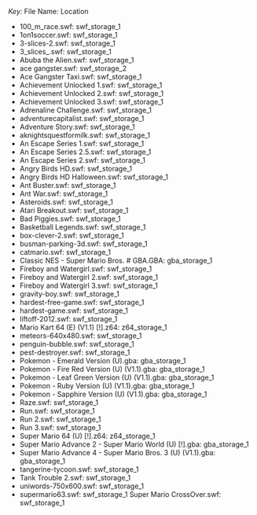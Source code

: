 *Key:* File Name: Location

* 100_m_race.swf: swf_storage_1
* 1on1soccer.swf: swf_storage_1
* 3-slices-2.swf: swf_storage_1
* 3_slices_.swf: swf_storage_1
* Abuba the Alien.swf: swf_storage_1
* ace gangster.swf: swf_storage_2
* Ace Gangster Taxi.swf: swf_storage_1
* Achievement Unlocked 1.swf: swf_storage_1
* Achievement Unlocked 2.swf: swf_storage_1
* Achievement Unlocked 3.swf: swf_storage_1
* Adrenaline Challenge.swf: swf_storage_1
* adventurecapitalist.swf: swf_storage_1
* Adventure Story.swf: swf_storage_1
* aknightsquestformilk.swf: swf_storage_1
* An Escape Series 1.swf: swf_storage_1
* An Escape Series 2.5.swf: swf_storage_1
* An Escape Series 2.swf: swf_storage_1
* Angry Birds HD.swf: swf_storage_1
* Angry Birds HD Halloween.swf: swf_storage_1
* Ant Buster.swf: swf_storage_1
* Ant War.swf: swf_storage_1
* Asteroids.swf: swf_storage_1
* Atari Breakout.swf: swf_storage_1
* Bad Piggies.swf: swf_storage_1
* Basketball Legends.swf: swf_storage_1
* box-clever-2.swf: swf_storage_1
* busman-parking-3d.swf: swf_storage_1
* catmario.swf: swf_storage_1
* Classic NES - Super Mario Bros. # GBA.GBA: gba_storage_1
* Fireboy and Watergirl.swf: swf_storage_1
* Fireboy and Watergirl 2.swf: swf_storage_1
* Fireboy and Watergirl 3.swf: swf_storage_1
* gravity-boy.swf: swf_storage_1
* hardest-free-game.swf: swf_storage_1
* hardest-game.swf: swf_storage_1
* liftoff-2012.swf: swf_storage_1
* Mario Kart 64 (E) (V1.1) [!].z64: z64_storage_1
* meteors-640x480.swf: swf_storage_1
* penguin-bubble.swf: swf_storage_1
* pest-destroyer.swf: swf_storage_1
* Pokemon - Emerald Version (U).gba: gba_storage_1
* Pokemon - Fire Red Version (U) (V1.1).gba: gba_storage_1
* Pokemon - Leaf Green Version (U) (V1.1).gba: gba_storage_1
* Pokemon - Ruby Version (U) (V1.1).gba: gba_storage_1
* Pokemon - Sapphire Version (U) (V1.1).gba: gba_storage_1
* Raze.swf: swf_storage_1
* Run.swf: swf_storage_1
* Run 2.swf: swf_storage_1
* Run 3.swf: swf_storage_1
* Super Mario 64 (U) [!].z64: z64_storage_1
* Super Mario Advance 2 - Super Mario World (U) [!].gba: gba_storage_1
* Super Mario Advance 4 - Super Mario Bros. 3 (U) (V1.1).gba: gba_storage_1
* tangerine-tycoon.swf: swf_storage_1
* Tank Trouble 2.swf: swf_storage_1
* uniwords-750x600.swf: swf_storage_1
* supermario63.swf: swf_storage_1
Super Mario CrossOver.swf: swf_storage_1
